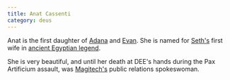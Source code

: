 ```yaml
---
title: Anat Cassenti
category: deus
---
```

Anat is the first daughter of [Adana](npc-adana) and [Evan](npc-evan). She is named for [Seth's](http://www.christiananswers.net/bible/gen5.html) first wife in [ancient Egyptian legend](http://www.geocities.com/Athens/Ithaca/4396/wives.htm).

She is very beautiful, and until her death at DEE's hands during the Pax Artificium assault, was [Magitech's](org-magitech) public relations spokeswoman.
